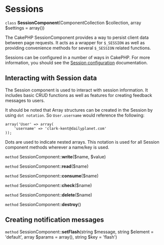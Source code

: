 # Sessions

`class` **SessionComponent**(ComponentCollection $collection, array $settings = array())

The CakePHP SessionComponent provides a way to persist client data
between page requests. It acts as a wrapper for `$_SESSION` as
well as providing convenience methods for several `$_SESSION`
related functions.

Sessions can be configured in a number of ways in CakePHP. For more
information, you should see the [Session configuration](../../development/sessions)
documentation.

## Interacting with Session data

The Session component is used to interact with session information.
It includes basic CRUD functions as well as features for creating
feedback messages to users.

It should be noted that Array structures can be created in the
Session by using `dot notation`. So `User.username` would
reference the following:

    array('User' => array(
        'username' => 'clark-kent@dailyplanet.com'
    ));

Dots are used to indicate nested arrays. This notation is used for
all Session component methods wherever a name/key is used.

`method` SessionComponent::**write**($name, $value)

`method` SessionComponent::**read**($name)

`method` SessionComponent::**consume**($name)

`method` SessionComponent::**check**($name)

`method` SessionComponent::**delete**($name)

`method` SessionComponent::**destroy**()

<a id="creating-notification-messages"></a>

## Creating notification messages

`method` SessionComponent::**setFlash**(string $message, string $element = 'default', array $params = array(), string $key = 'flash')

